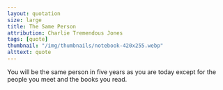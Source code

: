 ```yaml
---
layout: quotation
size: large
title: The Same Person
attribution: Charlie Tremendous Jones
tags: [quote]
thumbnail: "/img/thumbnails/notebook-420x255.webp"
alttext: quote
---
```


You will be the same person in five years as you are today
except for the people you meet and the books you read.
